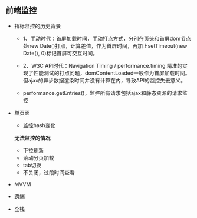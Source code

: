 ## 前端监控

* 指标监控的历史背景

  - 1、手动时代：首屏加载时间，手动打点方式，分别在页头和首屏dom节点处new Date()打点，计算差值，作为首屏时间，再加上setTimeout(new Date(), 0)标记首屏可交互时间。

  - 2、W3C API时代：Navigation Timing / performance.timing 精准的实现了性能测试的打点问题，domContentLoaded一般作为首屏加载时间。但ajax的异步数据渲染时间并没有计算在内，导致API的监控失去意义。

  - performance.getEntries()，监控所有请求包括ajax和静态资源的请求监控

* 单页面

  - 监控hash变化

  **无法监控的情况**

  - 下拉刷新
  - 滚动分页加载
  - tab切换
  - 不关闭，过段时间查看

* MVVM

* 跨端

* 全栈